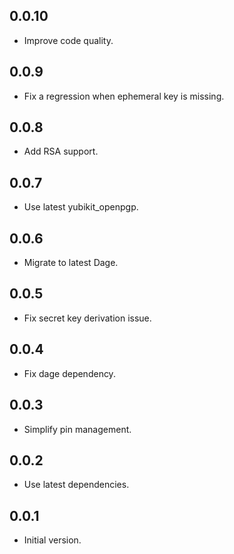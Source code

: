## 0.0.10

* Improve code quality.

## 0.0.9

* Fix a regression when ephemeral key is missing.

## 0.0.8

* Add RSA support.

## 0.0.7

* Use latest yubikit_openpgp.

## 0.0.6

* Migrate to latest Dage.

## 0.0.5

* Fix secret key derivation issue.

## 0.0.4

* Fix dage dependency.

## 0.0.3

* Simplify pin management.

## 0.0.2

* Use latest dependencies.

## 0.0.1

* Initial version.
